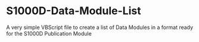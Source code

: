 # S1000D-Data-Module-List
A very simple VBScript file to create a list of Data Modules in a format ready for the S1000D Publication Module
